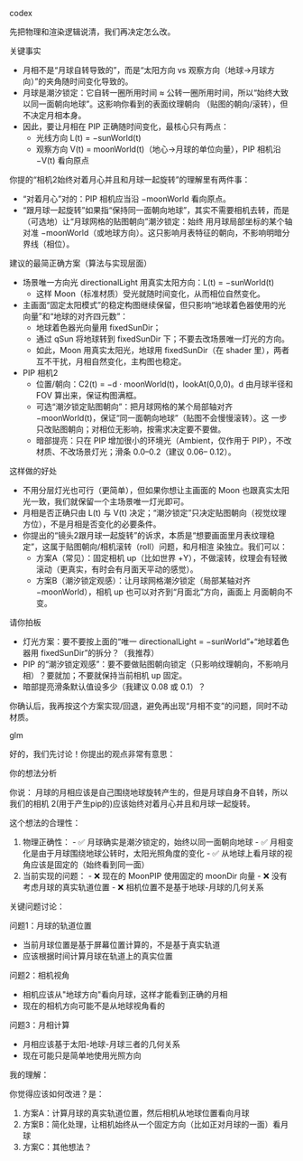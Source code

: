 codex

先把物理和渲染逻辑说清，我们再决定怎么改。

关键事实

- 月相不是“月球自转导致的”，而是“太阳方向 vs 观察方向（地球→月球方向）”的夹角随时间变化导致的。
- 月球是潮汐锁定：它自转一圈所用时间 ≈ 公转一圈所用时间，所以“始终大致以同一面朝向地球”。这影响你看到的表面纹理朝向
（贴图的朝向/滚转），但不决定月相本身。
- 因此，要让月相在 PIP 正确随时间变化，最核心只有两点：
    - 光线方向 L(t) = −sunWorld(t)
    - 观察方向 V(t) = moonWorld(t)（地心→月球的单位向量），PIP 相机沿 −V(t) 看向原点

你提的“相机2始终对着月心并且和月球一起旋转”的理解里有两件事：

- “对着月心”对的：PIP 相机应当沿 −moonWorld 看向原点。
- “跟月球一起旋转”如果指“保持同一面朝向地球”，其实不需要相机去转，而是（可选地）让“月球网格的贴图朝向”潮汐锁定：始终
用月球局部坐标的某个轴对准 −moonWorld（或地球方向）。这只影响月表特征的朝向，不影响明暗分界线（相位）。

建议的最简正确方案（算法与实现层面）

- 场景唯一方向光 directionalLight 用真实太阳方向：L(t) = −sunWorld(t)
    - 这样 Moon（标准材质）受光就随时间变化，从而相位自然变化。
- 主画面“固定太阳模式”的稳定构图继续保留，但只影响“地球着色器使用的光向量”和“地球的对齐四元数”：
    - 地球着色器光向量用 fixedSunDir；
    - 通过 qSun 将地球转到 fixedSunDir 下；不要去改场景唯一灯光的方向。
    - 如此，Moon 用真实太阳光，地球用 fixedSunDir（在 shader 里），两者互不干扰，月相自然变化，主构图也稳定。
- PIP 相机2
    - 位置/朝向：C2(t) = −d · moonWorld(t)，lookAt(0,0,0)。d 由月球半径和 FOV 算出来，保证构图满框。
    - 可选“潮汐锁定贴图朝向”：把月球网格的某个局部轴对齐 −moonWorld(t)，保证“同一面朝向地球”（贴图不会慢慢滚转）。这
一步只改贴图朝向；对相位无影响，按需求决定要不要做。
    - 暗部提亮：只在 PIP 增加很小的环境光（Ambient，仅作用于 PIP），不改材质、不改场景灯光；滑条 0.0–0.2（建议 0.06–
0.12）。

这样做的好处

- 不用分层灯光也可行（更简单），但如果你想让主画面的 Moon 也跟真实太阳光一致，我们就保留一个主场景唯一灯光即可。
- 月相是否正确只由 L(t) 与 V(t) 决定；“潮汐锁定”只决定贴图朝向（视觉纹理方位），不是月相是否变化的必要条件。
- 你提出的“镜头2跟月球一起旋转”的诉求，本质是“想要画面里月表纹理稳定”，这属于贴图朝向/相机滚转（roll）问题，和月相渲
染独立。我们可以：
    - 方案A（常见）：固定相机 up（比如世界 +Y），不做滚转，纹理会有轻微滚动（更真实，有时会有月面天平动的感觉）。
    - 方案B（潮汐锁定观感）：让月球网格潮汐锁定（局部某轴对齐 −moonWorld），相机 up 也可以对齐到“月面北”方向，画面上
月面朝向不变。

请你拍板

- 灯光方案：要不要按上面的“唯一 directionalLight = −sunWorld”+“地球着色器用 fixedSunDir”的拆分？（我推荐）
- PIP 的“潮汐锁定观感”：要不要做贴图朝向锁定（只影响纹理朝向，不影响月相）？要就加；不要就保持当前相机 up 固定。
- 暗部提亮滑条默认值设多少（我建议 0.08 或 0.1）？

你确认后，我再按这个方案实现/回退，避免再出现“月相不变”的问题，同时不动材质。


glm

好的，我们先讨论！你提出的观点非常有意思：

  你的想法分析

  你说：
  月球的月相应该是自己围绕地球旋转产生的，但是月球自身不自转，所以我们的相机 
  2(用于产生pip的)应该始终对着月心并且和月球一起旋转。

  这个想法的合理性：

  1. 物理正确性：
    - ✅ 月球确实是潮汐锁定的，始终以同一面朝向地球
    - ✅ 月相变化是由于月球围绕地球公转时，太阳光照角度的变化
    - ✅ 从地球上看月球的视角应该是固定的（始终看到同一面）
  2. 当前实现的问题：
    - ❌ 现在的 MoonPIP 使用固定的 moonDir 向量
    - ❌ 没有考虑月球的真实轨道位置
    - ❌ 相机位置不是基于地球-月球的几何关系

  关键问题讨论：

  问题1：月球的轨道位置
  - 当前月球位置是基于屏幕位置计算的，不是基于真实轨道
  - 应该根据时间计算月球在轨道上的真实位置

  问题2：相机视角
  - 相机应该从"地球方向"看向月球，这样才能看到正确的月相
  - 现在的相机方向可能不是从地球视角看的

  问题3：月相计算
  - 月相应该基于太阳-地球-月球三者的几何关系
  - 现在可能只是简单地使用光照方向

  我的理解：

  你觉得应该如何改进？是：

  1. 方案A：计算月球的真实轨道位置，然后相机从地球位置看向月球
  2. 方案B：简化处理，让相机始终从一个固定方向（比如正对月球的一面）看月球
  3. 方案C：其他想法？